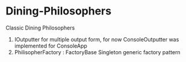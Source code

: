 # Dining-Philosophers
Classic Dining Philosophers 

1. IOutputter for multiple output form, for now ConsoleOutputter was implemented for ConsoleApp
2. PhilisopherFactory : FactoryBase<PhilosopherFactory> Singleton generic factory pattern
